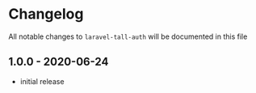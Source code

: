 # Changelog

All notable changes to `laravel-tall-auth` will be documented in this file

## 1.0.0 - 2020-06-24

- initial release
